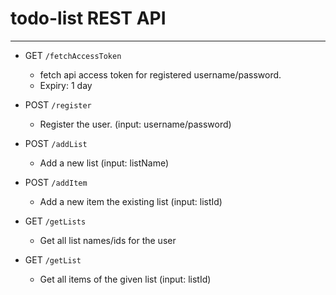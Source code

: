 # todo-list REST API
---
* GET `/fetchAccessToken`
	* fetch api access token for registered username/password.
	* Expiry: 1 day

* POST `/register`
	* Register the user. (input: username/password)

* POST `/addList`
	* Add a new list (input: listName)

* POST `/addItem`
	* Add a new item the existing list (input: listId)

* GET `/getLists`
	* Get all list names/ids for the user

* GET `/getList`
	* Get all items of the given list (input: listId)
